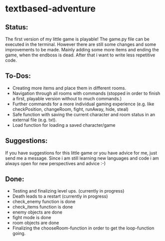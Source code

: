 # textbased-adventure


Status:
-
The first version of my little game is playable! The game.py file can be executed in the terminal. However there are still some changes and some improvements to be made. Mainly adding some more items and ending the game, when the endboss is dead. After that i want to write less repetitive code. 



To-Dos:
-
- Creating more items and place them in different rooms.  
- Navigation through all rooms with commands (stopped in order to finish a first, playable version without to much commands.)
- Further commands for a more individual gaming experience (e.g. like checkPosition, changeRoom, fight, runAway, hide, steal)
- Safe function with saving the current character and room status in an external file (e.g. txt).
- Load function for loading a saved character/game



Suggestions:
- 
If you have suggestions for this little game or you have advice for me, just send me a message. Since i am still learning new languages and code i am always open for new perspectives and advice :-) 



Done:
- 
- Testing and finalizing level ups. (currently in progress) 
- Death leads to a restart (currently in progress)
- check_enemy function is done
- check_items function is done
- enemy objects are done
- fight mode is done
- room objects are done
- Finalizing the chooseRoom-function in order to get the loop-function going.



